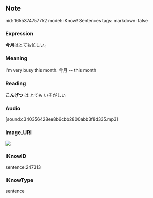 ## Note
nid: 1655374757752
model: iKnow! Sentences
tags: 
markdown: false

### Expression
<b>今月</b>はとても忙しい。

### Meaning
I'm very busy this month.
今月 -- this month

### Reading
<b>こんげつ</b> は とても いそがしい

### Audio
[sound:c340356428ee8b6cbb2800abb3f8d335.mp3]

### Image_URI
<img src="f3eca9af1895001ba5b84fe1a1814e62.jpg">

### iKnowID
sentence:247313

### iKnowType
sentence
